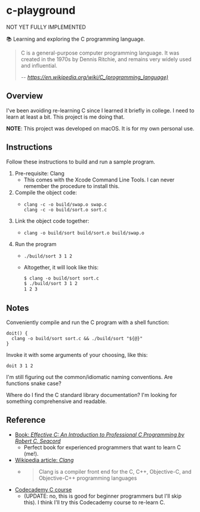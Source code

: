 # c-playground

NOT YET FULLY IMPLEMENTED

📚 Learning and exploring the C programming language.

> C is a general-purpose computer programming language. It was created in the 1970s by Dennis Ritchie, and remains very
> widely used and influential.
>
> -- <cite> https://en.wikipedia.org/wiki/C_(programming_language) </cite>


## Overview

I've been avoiding re-learning C since I learned it briefly in college. I need to learn at least a bit. This project is
me doing that.

**NOTE**: This project was developed on macOS. It is for my own personal use.


## Instructions

Follow these instructions to build and run a sample program.

1. Pre-requisite: Clang
   * This comes with the Xcode Command Line Tools. I can never remember the procedure to install this. 
2. Compile the object code:
   * ```shell
     clang -c -o build/swap.o swap.c
     clang -c -o build/sort.o sort.c
     ```
3. Link the object code together:
   * ```shell
     clang -o build/sort build/sort.o build/swap.o
     ```
4. Run the program
   * ```shell
     ./build/sort 3 1 2
     ```
   * Altogether, it will look like this:
     ```txt
     $ clang -o build/sort sort.c
     $ ./build/sort 3 1 2
     1 2 3
     ```


## Notes

Conveniently compile and run the C program with a shell function:

```shell
doit() {
  clang -o build/sort sort.c && ./build/sort "${@}"
}
```

Invoke it with some arguments of your choosing, like this:

```shell
doit 3 1 2
```

I'm still figuring out the common/idiomatic naming conventions. Are functions snake case?

Where do I find the C standard library documentation? I'm looking for something comprehensive and readable.

## Reference

* [Book: *Effective C: An Introduction to Professional C Programming by Robert C. Seacord*](https://nostarch.com/Effective_C)
  * Perfect book for experienced programmers that want to learn C (me!).
* [Wikipedia article: *Clang*](https://en.wikipedia.org/wiki/Clang)
  * > Clang is a compiler front end for the C, C++, Objective-C, and Objective-C++ programming languages
* [Codecademy C course](https://www.codecademy.com/catalog/language/c)
  * (UPDATE: no, this is good for beginner programmers but I'll skip this). I think I'll try this Codecademy course to re-learn C.